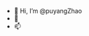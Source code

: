 - 👋 Hi, I’m @puyangZhao
- 👀 
- 📫 

<!---
puyangZhao/puyangZhao is a ✨ special ✨ repository because its `README.md` (this file) appears on your GitHub profile.
You can click the Preview link to take a look at your changes.
--->
